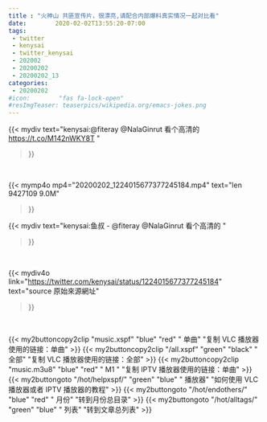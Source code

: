 ```yaml
---
title : "火神山 共匪宣传片，很漂亮,请配合内部爆料真实情况一起对比看"
date:        2020-02-02T13:55:20-07:00
tags:
 - twitter
 - kenysai
 - twitter_kenysai
 - 202002
 - 20200202
 - 20200202_13
categories:
 - 20200202
#icon:        "fas fa-lock-open"
#resImgTeaser: teaserpics/wikipedia.org/emacs-jokes.png
---
```


{{< mydiv text="kenysai:@fiteray @NalaGinrut 看个高清的 https://t.co/M142nWKY8T "
>}}
<br>


{{< mymp4o mp4="20200202_1224015677377245184.mp4"
text="len 9427109    9.0M"
>}}


{{< mydiv text="kenysai:鱼叔 - @fiteray @NalaGinrut 看个高清的 "
>}}
<br>

{{< mydiv4o link="https://twitter.com/kenysai/status/1224015677377245184"
text="source 原始來源網址"
>}}


<br>



{{< my2buttoncopy2clip "music.xspf"        "blue"   "red"    " 单曲"  "复制 VLC 播放器使用的链接：单曲" >}} {{< my2buttoncopy2clip "/all.xspf"         "green"  "black"  " 全部"  "复制 VLC 播放器使用的链接：全部" >}} {{< my2buttoncopy2clip "music.m3u8"        "blue"   "red"    " M1 "    "复制 IPTV 播放器使用的链接：单曲" >}} {{< my2buttongoto      "/hot/helpxspf/"    "green"  "blue"   " 播放器" "如何使用 VLC 播放器或者 IPTV 播放器的教程" >}} {{< my2buttongoto      "/hot/endothers/"   "blue"   "red"    " 月份"   "转到月份总目录" >}} {{< my2buttongoto      "/hot/alltags/"     "green"  "blue"   " 列表"   "转到文章总列表" >}} 
